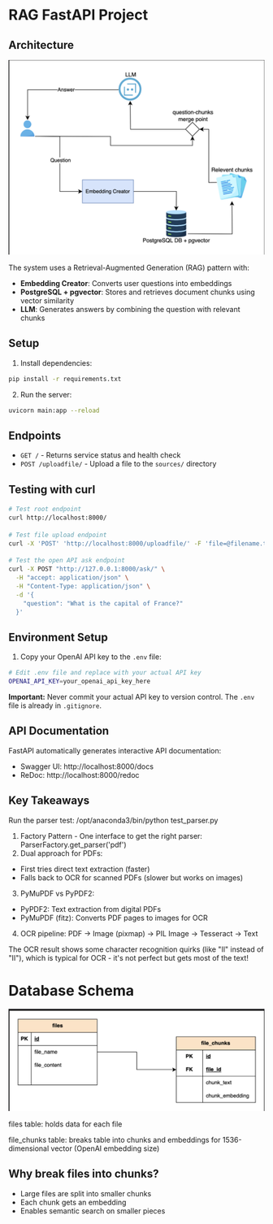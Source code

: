 # RAG FastAPI Project

## Architecture

![RAG Architecture Diagram](images/rag-architecture.png)

The system uses a Retrieval-Augmented Generation (RAG) pattern with:

- **Embedding Creator**: Converts user questions into embeddings
- **PostgreSQL + pgvector**: Stores and retrieves document chunks using vector similarity
- **LLM**: Generates answers by combining the question with relevant chunks

## Setup

1. Install dependencies:

```bash
pip install -r requirements.txt
```

2. Run the server:

```bash
uvicorn main:app --reload
```

## Endpoints

- `GET /` - Returns service status and health check
- `POST /uploadfile/` - Upload a file to the `sources/` directory

## Testing with curl

```bash
# Test root endpoint
curl http://localhost:8000/

# Test file upload endpoint
curl -X 'POST' 'http://localhost:8000/uploadfile/' -F 'file=@filename.txt'

# Test the open API ask endpoint
curl -X POST "http://127.0.0.1:8000/ask/" \
  -H "accept: application/json" \
  -H "Content-Type: application/json" \
  -d '{
    "question": "What is the capital of France?"
  }'
```

## Environment Setup

1. Copy your OpenAI API key to the `.env` file:

```bash
# Edit .env file and replace with your actual API key
OPENAI_API_KEY=your_openai_api_key_here
```

**Important:** Never commit your actual API key to version control. The `.env` file is already in `.gitignore`.

## API Documentation

FastAPI automatically generates interactive API documentation:

- Swagger UI: http://localhost:8000/docs
- ReDoc: http://localhost:8000/redoc

## Key Takeaways

Run the parser test: /opt/anaconda3/bin/python test_parser.py

1. Factory Pattern - One interface to get the right parser: ParserFactory.get_parser('pdf')
2. Dual approach for PDFs:

- First tries direct text extraction (faster)
- Falls back to OCR for scanned PDFs (slower but works on images)

3. PyMuPDF vs PyPDF2:

- PyPDF2: Text extraction from digital PDFs
- PyMuPDF (fitz): Converts PDF pages to images for OCR

4. OCR pipeline: PDF → Image (pixmap) → PIL Image → Tesseract → Text

The OCR result shows some character recognition quirks (like "Il" instead of "II"), which is typical for OCR - it's not perfect but gets most of the text!

# Database Schema

![Database Schema](images/schema.png)

files table: holds data for each file

file_chunks table: breaks table into chunks and embeddings for 1536-dimensional vector (OpenAI embedding size)

## Why break files into chunks?

- Large files are split into smaller chunks
- Each chunk gets an embedding
- Enables semantic search on smaller pieces
